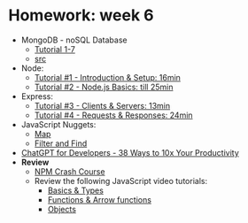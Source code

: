 # Homework: week 6

- MongoDB - noSQL Database
  - [Tutorial 1-7](https://www.youtube.com/playlist?list=PLLAZ4kZ9dFpOFJ9JcVW9u4PlSWO-VFoao)
  - [src](https://www.giraffeacademy.com/databases/mongodb/)
- Node:
  - [Tutorial #1 - Introduction & Setup: 16min](https://youtu.be/zb3Qk8SG5Ms)
  - [Tutorial #2 - Node.js Basics: till 25min](https://youtu.be/OIBIXYLJjsI)
- Express:
  - [Tutorial #3 - Clients & Servers: 13min](https://youtu.be/-HPZ1leCV8k)
  - [Tutorial #4 - Requests & Responses: 24min](https://youtu.be/DQD00NAUPNk)
- JavaScript Nuggets:
  - [Map](https://www.youtube.com/watch?v=80KX6aD9R7M&list=PLnHJACx3NwAfRUcuKaYhZ6T5NRIpzgNGJ&index=1&pp=iAQB)
  - [Filter and Find](https://www.youtube.com/watch?v=KeYxsev737s&list=PLnHJACx3NwAfRUcuKaYhZ6T5NRIpzgNGJ&index=4&pp=iAQB) 
- [ChatGPT for Developers - 38 Ways to 10x Your Productivity](https://youtu.be/sTeoEFzVNSc) 
- **Review**
  - [NPM Crash Course](https://youtu.be/jHDhaSSKmB0)
  - Review the following JavaScript video tutorials:
    - [Basics & Types](https://youtu.be/FhguwBJeqWs)
    - [Functions & Arrow functions](https://youtu.be/xUI5Tsl2JpY)
    - [Objects](https://youtu.be/X0ipw1k7ygU)



<!-- Links -->
